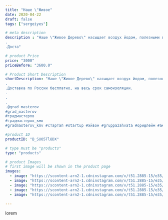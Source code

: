 ```yaml
---
title: "Наше \"Живое"
date: 2020-04-22
draft: false
tags: ["sergeiyes"]

# meta description
description : "Наше \"Живое Дерево\" насыщает воздух йодом, полезными веществами, поглощает пыль, убивает вредные микроорганизмы. Очень полезен для дыхательных путей.
.
.Доста"

# product Price
price: "3000"
priceBefore: "3600.0"

# Product Short Description
shortDescription: "Наше \"Живое Дерево\" насыщает воздух йодом, полезными веществами, поглощает пыль, убивает вредные микроорганизмы. Очень полезен для дыхательных путей.
.
.Доставка по России бесплатно, на весь срок самоизоляции.
.
.
.
.@grad_masterov
#grad_masterov
#градмастеров
#градмастеров_кмв
#gradmasterov_kmv #стартап #startup #эйвон #gruppazahvata #орифлейм #амвей #сетевойэтомоё #сетевой #цетрария #ручнаяработа #бизнесбезвложений #резьбаподереву #сетевойэтомодно #живоедерево #сетевоймаркетинг #стильжизни #исландскиймох #пятигорск #КРЫМ #Севастополь #бизнес #churslabs #sergeystar #железноводск #ставрополь"

#product ID
productID: "B_SUO5Tl8DX"

# type must be "products"
type: "products"

# product Images
# first image will be shown in the product page
images:
  - image: "https://scontent-arn2-1.cdninstagram.com/v/t51.2885-15/e35/94223890_226559371911662_60597078298681064_n.jpg?tp=1&_nc_ht=scontent-arn2-1.cdninstagram.com&_nc_cat=102&_nc_ohc=Vw3p54ZDJEQAX_Wj8Mp&oh=dbcba641aaaff2fa237d312a8cba492d&oe=606C01A7&ig_cache_key=MjI5Mjk4NDE0MjQ3MDkyMjc1Ng%3D%3D.2"
  - image: "https://scontent-arn2-1.cdninstagram.com/v/t51.2885-15/e35/94219791_3330391616971108_6064483619638901567_n.jpg?tp=1&_nc_ht=scontent-arn2-1.cdninstagram.com&_nc_cat=104&_nc_ohc=dvzSwFJWyzcAX8n5t4v&oh=047fdadacbfc204b1639ec0a60064902&oe=606BE544&ig_cache_key=MjI5Mjk4NDE0MjUwNDQyMTQ1Nw%3D%3D.2"
  - image: "https://scontent-arn2-1.cdninstagram.com/v/t51.2885-15/e35/94008466_1560628650781890_1033082193762855191_n.jpg?tp=1&_nc_ht=scontent-arn2-1.cdninstagram.com&_nc_cat=106&_nc_ohc=oCp1KPjvU5gAX9Vrrnh&oh=5c4916e8a68ae162f46593be68c79d2b&oe=606C65E1&ig_cache_key=MjI5Mjk4NDE0MjQ3OTI1NTE0Nw%3D%3D.2"
  - image: "https://scontent-arn2-1.cdninstagram.com/v/t51.2885-15/e35/93967424_2378508768918655_5924866259343551452_n.jpg?tp=1&_nc_ht=scontent-arn2-1.cdninstagram.com&_nc_cat=107&_nc_ohc=dU9FWh0llbQAX8You_5&oh=2f5efd4995c8ff13dd66add5b7c6cde7&oe=606CA33F&ig_cache_key=MjI5Mjk4NDE0MjQ5NjA4MDA2OA%3D%3D.2"
  - image: "https://scontent-arn2-1.cdninstagram.com/v/t51.2885-15/e35/94378901_586136998917462_3395707571201377820_n.jpg?tp=1&_nc_ht=scontent-arn2-1.cdninstagram.com&_nc_cat=106&_nc_ohc=SQjEo3WTL3oAX8kwDMW&oh=8ac55599e51d0e3f4de985522be43fc9&oe=6069D36F&ig_cache_key=MjI5Mjk4NDE0MjUxMjk3OTcyOQ%3D%3D.2"

---
```

lorem
